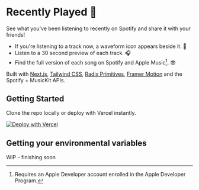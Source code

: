 # Recently Played 🎵

See what you've been listening to recently on Spotify and share it with your friends! 
- If you're listening to a track now, a waveform icon appears beside it. 🌟
- Listen to a 30 second preview of each track. 🎧
- Find the full version of each song on Spotify and Apple Music[^1]. 😎

[^1]: Requires an Apple Developer account enrolled in the Apple Developer Program.

Built with [Next.js](https://nextjs.org/), [Tailwind CSS](https://tailwindcss.com), [Radix Primitives](https://www.radix-ui.com/), [Framer Motion](https://www.framer.com/motion/) and the Spotify + MusicKit APIs. 

## Getting Started
Clone the repo locally or deploy with Vercel instantly.

[![Deploy with Vercel](https://vercel.com/button)](https://vercel.com/new/clone?repository-url=https%3A%2F%2Fgithub.com%2Fjeffreydyao%2Frecently-played&env=SPOTIFY_CLIENT_ID,SPOTIFY_CLIENT_SECRET,SPOTIFY_REFRESH_TOKEN,APPLE_DEVELOPER_TEAM_ID,APPLE_DEVELOPER_KEY_ID&envDescription=API%20keys%20required%20for%20the%20application%20to%20function.%20See%20the%20link%20for%20instructions.&envLink=https%3A%2F%2Fgithub.com%2Fjeffreydyao%2Frecently-played%2Fblob%2Fmain%2FREADME.md&project-name=recently-played&repo-name=recently-played&demo-title=Recently%20Played&demo-description=Show%20your%20friends%20what%20you've%20been%20playing%20recently%20on%20Spotify%2C%20and%20let%20them&demo-url=recently-played.vercel.app)

## Getting your environmental variables
WIP - finishing soon


